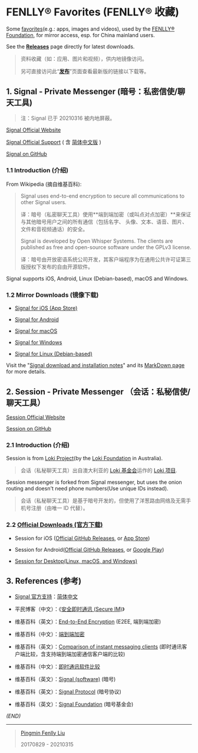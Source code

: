 # FENLLY® Favorites (FENLLY® 收藏)

Some [favorites](https://fenlly.org/favorites/)(e.g.: apps, images and videos), used by the [FENLLY® Foundation](https://fenlly.org), for mirror access, esp. for China mainland users.

See the [**Releases**](https://github.com/FENLLY/favorites/releases) page directly for latest downloads.

> 资料收藏（如：应用、图片和视频），供内地镜像访问。
>
> 另可直接访问此“[**发布**](https://github.com/FENLLY/favorites/releases)”页面查看最新版的链接以下载等。


## 1. Signal - Private Messenger (暗号：私密信使/聊天工具)

> 注：Signal 已于 20210316 被内地屏蔽。

[Signal Official Website](https://signal.org)

[Signal Official Support](https://support.signal.org) ( 含 [简体中文版](https://support.signal.org/hc/zh-cn) )

[Signal on GitHub](https://github.com/signalapp)

### 1.1 Introduction (介绍)

From Wikipedia (摘自维基百科):

> Signal uses end-to-end encryption to secure all communications to other Signal
> users.
>
> 译：暗号（私密聊天工具）使用**端到端加密（或叫点对点加密）**来保证与其他暗号用户之间的所有通信（包括名字、
> 头像、文本、语音、图片、文件和音视频通话）的安全。
>
> Signal is developed by Open Whisper Systems. The clients are published as free
> and open-source software under the GPLv3 license.
>
> 译：暗号由开放密语系统公司开发，其客户端程序为在通用公共许可证第三版授权下发布的自由开源软件。

Signal supports iOS, Android, Linux (Debian-based), macOS and Windows.

### 1.2 Mirror Downloads (镜像下载)

- [Signal for iOS (App Store)](https://itunes.apple.com/cn/app/signal-private-messenger/id874139669)

- [Signal for Android](https://github.com/FENLLY/favorites/releases/download/latest/signal-website-release.apk)

- [Signal for macOS](https://github.com/FENLLY/favorites/releases/download/latest/signal-desktop-mac.zip)

- [Signal for Windows](https://github.com/FENLLY/favorites/releases/download/latest/signal-desktop-win.exe)

- [Signal for Linux (Debian-based)](https://github.com/FENLLY/favorites/releases/download/latest/signal-desktop-amd64.deb)

Visit the "[Signal download and installation notes](https://fenlly.org/favorites/signal-download-notes.html)" and its [MarkDown page](https://github.com/FENLLY/favorites/blob/master/signal-download-notes.md#download-notes-for-the-signal---private-messenger) for more details.


## 2. Session - Private Messenger （会话：私秘信使/聊天工具）

[Session Official Website](https://getsession.org/)

[Session on GitHub](https://github.com/oxen-io/)

### 2.1 Introduction (介绍)

Session is from [Loki Project](https://getsession.org)(by the [Loki Foundation](https://loki.foundation) in Australia).

> 会话（私秘聊天工具）出自澳大利亚的 [Loki 基金会](https://loki.foundation)运作的 [Loki 项目](https://getsession.org).

Session messenger is forked from Signal messenger, but uses the onion routing and doesn't need phone numbers(Use unique IDs instead).

> 会话（私秘聊天工具）是基于暗号开发的，但使用了洋葱路由网络及无需手机号注册（由唯一 ID 代替）。

### 2.2 [Official Downloads (官方下载)](https://getsession.org/download)

- Session for iOS ([Official GitHub Releases](https://github.com/oxen-io/session-ios/releases), or [App Store](https://apps.apple.com/cn/app/session-private-messenger/id1470168868))

- Session for Android([Official GitHub Releases](https://github.com/oxen-io/session-android/releases), or [Google Play](https://play.google.com/store/apps/details?id=network.loki.messenger))

- [Session for Desktop(Linux, macOS, and Windows)](https://github.com/oxen-io/session-desktop/releases)


## 3. References (参考)

- [Signal 官方支持](https://support.signal.org)：[简体中文](https://support.signal.org/hc/zh-cn)

- 平民博客（中文）：《[安全即时通讯 (Secure IM)](https://pingmin.blog/post/secure-im.html)》

- 维基百科（英文）：[End-to-End Encryption](https://en.wikipedia.org/wiki/End-to-end_encryption) (E2EE, 端到端加密)

- 维基百科（中文）：[端到端加密](https://zh.wikipedia.org/wiki/端到端加密)

- 维基百科（英文）：[Comparison of instant messaging clients](https://en.wikipedia.org/wiki/Comparison_of_instant_messaging_clients)  (即时通讯客户端比较，含支持端到端加密通信客户端的比较)

- 维基百科（中文）：[即时通讯软件比较](https://zh.wikipedia.org/wiki/即时通讯软件比较)

- 维基百科（英文）：[Signal (software)](https://en.wikipedia.org/wiki/Signal_(software)) (暗号)

- 维基百科（英文）：[Signal Protocol](https://en.wikipedia.org/wiki/Signal_Protocol) (暗号协议)

- 维基百科（英文）：[Signal Foundation](https://en.wikipedia.org/wiki/Signal_Foundation) (暗号基金会)


_(END)_

---

> [Pingmin Fenlly Liu](https://pingmin.me)
>
> 20170829 - 20210315

